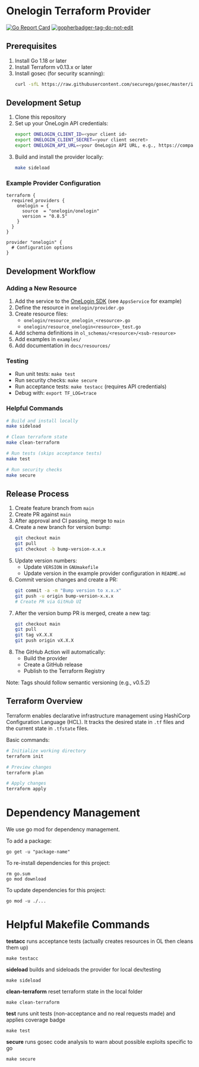 # Onelogin Terraform Provider
[![Go Report Card](https://goreportcard.com/badge/github.com/onelogin/terraform-provider-onelogin)](https://goreportcard.com/report/github.com/onelogin/terraform-provider-onelogin)
<a href='https://github.com/dcaponi/gopherbadger' target='_blank'>![gopherbadger-tag-do-not-edit](https://img.shields.io/badge/Go%20Coverage-100%25-brightgreen.svg?longCache=true&style=flat)</a>

## Prerequisites
1. Install Go 1.18 or later
2. Install Terraform v0.13.x or later
3. Install gosec (for security scanning):
   ```bash
   curl -sfL https://raw.githubusercontent.com/securego/gosec/master/install.sh | sh -s -- -b $(go env GOPATH)/bin v2.18.2
   ```

## Development Setup

1. Clone this repository
2. Set up your OneLogin API credentials:
   ```bash
   export ONELOGIN_CLIENT_ID=<your client id>
   export ONELOGIN_CLIENT_SECRET=<your client secret>
   export ONELOGIN_API_URL=<your OneLogin API URL, e.g., https://company.onelogin.com>
   ```
3. Build and install the provider locally:
   ```bash
   make sideload
   ```

### Example Provider Configuration
```hcl
terraform {
  required_providers {
    onelogin = {
      source  = "onelogin/onelogin"
      version = "0.8.5"
    }
  }
}

provider "onelogin" {
  # Configuration options
}
```

## Development Workflow

### Adding a New Resource
1. Add the service to the [OneLogin SDK](https://github.com/onelogin/onelogin-go-sdk) (see `AppsService` for example)
2. Define the resource in `onelogin/provider.go`
3. Create resource files:
   - `onelogin/resource_onelogin_<resource>.go`
   - `onelogin/resource_onelogin<resource>_test.go`
4. Add schema definitions in `ol_schemas/<resource>/<sub-resource>`
5. Add examples in `examples/`
6. Add documentation in `docs/resources/`

### Testing
- Run unit tests: `make test`
- Run security checks: `make secure`
- Run acceptance tests: `make testacc` (requires API credentials)
- Debug with: `export TF_LOG=trace`

### Helpful Commands
```bash
# Build and install locally
make sideload

# Clean terraform state
make clean-terraform

# Run tests (skips acceptance tests)
make test

# Run security checks
make secure
```

## Release Process
1. Create feature branch from `main`
2. Create PR against `main`
3. After approval and CI passing, merge to `main`
4. Create a new branch for version bump:
   ```bash
   git checkout main
   git pull
   git checkout -b bump-version-x.x.x
   ```
5. Update version numbers:
   - Update `VERSION` in `GNUmakefile`
   - Update version in the example provider configuration in `README.md`
6. Commit version changes and create a PR:
   ```bash
   git commit -a -m "Bump version to x.x.x"
   git push -u origin bump-version-x.x.x
   # Create PR via GitHub UI
   ```
7. After the version bump PR is merged, create a new tag:
   ```bash
   git checkout main
   git pull
   git tag vX.X.X
   git push origin vX.X.X
   ```
8. The GitHub Action will automatically:
   - Build the provider
   - Create a GitHub release
   - Publish to the Terraform Registry

Note: Tags should follow semantic versioning (e.g., v0.5.2)

## Terraform Overview
Terraform enables declarative infrastructure management using HashiCorp Configuration Language (HCL). It tracks the desired state in `.tf` files and the current state in `.tfstate` files.

Basic commands:
```bash
# Initialize working directory
terraform init

# Preview changes
terraform plan

# Apply changes
terraform apply
```

# Dependency Management
We use go mod for dependency management.

To add a package:

```
go get -u "package-name"
```

To re-install dependencies for this project:
```
rm go.sum
go mod download
```

To update dependencies for this project:
```
go mod -u ./...
```

# Helpful Makefile Commands

**testacc** runs acceptance tests (actually creates resources in OL then cleans them up)
```
make testacc
```

**sideload** builds and sideloads the provider for local dev/testing
```
make sideload
```

**clean-terraform** reset terraform state in the local folder
```
make clean-terraform
```

**test** runs unit tests (non-acceptance and no real requests made) and applies coverage badge
```
make test
```

**secure** runs gosec code analysis to warn about possible exploits specific to go
```
make secure
```
